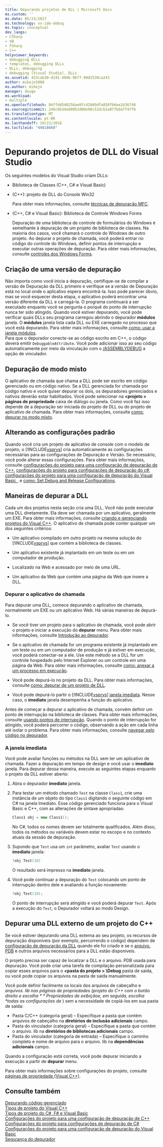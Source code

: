 ```yaml
---
title: Depurando projetos de DLL | Microsoft Docs
ms.custom: ''
ms.date: 05/23/2017
ms.technology: vs-ide-debug
ms.topic: conceptual
dev_langs:
- CSharp
- VB
- FSharp
- C++
helpviewer_keywords:
- debugging DLLs
- templates, debugging DLLs
- DLLs, debugging
- debugging [Visual Studio], DLLs
ms.assetid: 433cab30-d191-460b-96f7-90d2530ca243
author: mikejo5000
ms.author: mikejo
manager: douge
ms.workload:
- multiple
ms.openlocfilehash: 04ffdd5d0256ae0fc42b89dfa850fb0ae2d36748
ms.sourcegitcommit: 240c8b34e80952d00e90c52dcb1a077b9aff47f6
ms.translationtype: MT
ms.contentlocale: pt-BR
ms.lasthandoff: 10/23/2018
ms.locfileid: "49818660"
---
```

# <a name="debugging-dll-projects-from-visual-studio"></a>Depurando projetos de DLL do Visual Studio
Os seguintes modelos do Visual Studio criam DLLs:  
  
-   Biblioteca de Classes (C++, C# e Visual Basic)   

-   (C++): projeto de DLL do Console Win32
  
     Para obter mais informações, consulte [técnicas de depuração MFC](../debugger/mfc-debugging-techniques.md).

-   (C++, C# e Visual Basic): Biblioteca de Controle Windows Forms
  
     Depuração de uma biblioteca de controle de formulários do Windows é semelhante à depuração de um projeto de biblioteca de classes. Na maioria dos casos, você chamará o controle do Windows de outro projeto. Ao depurar o projeto de chamada, você poderá entrar no código do controle do Windows, definir pontos de interrupção e executar outras operações de depuração. Para obter mais informações, consulte [controles dos Windows Forms](/dotnet/framework/winforms/controls/index).  

  
##  <a name="vxtskdebuggingdllprojectsbuildingadebugversion"></a> Criação de uma versão de depuração  
 Não importa como você inicia a depuração, certifique-se de compilar a versão de Depuração da DLL primeiro e verifique se a versão de Depuração está no local onde o aplicativo espera encontrá-la. Isso pode parecer óbvio, mas se você esquecer desta etapa, o aplicativo poderá encontrar uma versão diferente da DLL e carregá-la. O programa continuará a ser executado enquanto você se pergunta o porquê do ponto de interrupção nunca ter sido atingido. Quando você estiver depurando, você pode verificar quais DLLs seu programa carregou abrindo o depurador **módulos** janela. O **módulos** janela lista cada DLL ou EXE carregado no processo que você está depurando. Para obter mais informações, consulte [como: usar a janela módulos](../debugger/how-to-use-the-modules-window.md).  
 Para que o depurador conecte-se ao código escrito em C++, o código deverá emitir `DebuggableAttribute`. Você pode adicionar isso ao seu código automaticamente por meio da vinculação com o [/ASSEMBLYDEBUG](/cpp/build/reference/assemblydebug-add-debuggableattribute) a opção de vinculador.  
  
##  <a name="vxtskdebuggingdllprojectsmixedmodedebugging"></a> Depuração de modo misto  
 O aplicativo de chamada que chama a DLL pode ser escrito em código gerenciado ou em código nativo. Se a DLL gerenciada for chamada por código nativo e você quiser depurar os dois, os depuradores gerenciados e nativos deverão estar habilitados. Você pode selecionar na  **\<projeto > páginas de propriedade** caixa de diálogo ou janela. Como você faz isso depende de a depuração ser iniciada do projeto de DLL ou do projeto de aplicativo de chamada. Para obter mais informações, consulte [como: depurar no modo misto](../debugger/how-to-debug-in-mixed-mode.md).  
  
##  <a name="vxtskdebuggingdllprojectschangingdefaultconfigurations"></a> Alterando as configurações padrão  
 Quando você cria um projeto de aplicativo de console com o modelo de projeto, o [!INCLUDE[vsprvs](../code-quality/includes/vsprvs_md.md)] cria automaticamente as configurações necessárias para as configurações de Depuração e Versão. Se necessário, você pode alterar essas configurações. Para obter mais informações, consulte [configurações do projeto para uma configuração de depuração de C++](../debugger/project-settings-for-a-cpp-debug-configuration.md), [configurações do projeto para configurações de depuração do c#](../debugger/project-settings-for-csharp-debug-configurations.md), [configurações do projeto para uma configuração de depuração do Visual Basic ](../debugger/project-settings-for-a-visual-basic-debug-configuration.md), e [como: Set Debug and Release Configurations](../debugger/how-to-set-debug-and-release-configurations.md).  
  
##  <a name="vxtskdebuggingdllprojectswaystodebugthedll"></a> Maneiras de depurar a DLL  
 Cada um dos projetos nesta seção cria uma DLL. Você não pode executar uma DLL diretamente. Ela deve ser chamada por um aplicativo, geralmente um EXE. Para obter mais informações, consulte [criando e gerenciando projetos do Visual C++](/cpp/ide/creating-and-managing-visual-cpp-projects). O aplicativo de chamada pode conter qualquer um dos seguintes critérios:  
  
- Um aplicativo compilado em outro projeto na mesma solução do [!INCLUDE[vsprvs](../code-quality/includes/vsprvs_md.md)] que contém a biblioteca de classes.  
  
- Um aplicativo existente já implantado em um teste ou em um computador de produção.  
  
- Localizado na Web e acessado por meio de uma URL.  
  
- Um aplicativo da Web que contém uma página da Web que insere a DLL.  
  
###  <a name="vxtskdebuggingdllprojectsthecallingapplication"></a> Depurar o aplicativo de chamada  
Para depurar uma DLL, comece depurando o aplicativo de chamada, normalmente um EXE ou um aplicativo Web. Há várias maneiras de depurá-lo.  
  
- Se você tiver um projeto para o aplicativo de chamada, você pode abrir o projeto e iniciar a execução do **depurar** menu. Para obter mais informações, consulte [Introdução ao depurador](../debugger/getting-started-with-the-debugger.md).  
  
- Se o aplicativo de chamada for um programa existente já implantado em um teste ou em um computador de produção e já estiver em execução, você poderá conectar-se a ele. Use este método se a DLL for um controle hospedado pelo Internet Explorer ou um controle em uma página da Web. Para obter mais informações, consulte [como: anexar a um processo em execução](../debugger/attach-to-running-processes-with-the-visual-studio-debugger.md).  
  
- Você pode depurá-lo no projeto da DLL. Para obter mais informações, consulte [como: depurar de um projeto de DLL](../debugger/how-to-debug-from-a-dll-project.md).  
  
- Você pode depurá-lo partir o [!INCLUDE[vsprvs](../code-quality/includes/vsprvs_md.md)] [janela imediata](#vxtskdebuggingdllprojectstheimmediatewindow). Nesse caso, o **imediato** janela desempenha a função do aplicativo.  
  
Antes de começar a depurar o aplicativo de chamada, convém definir um ponto de interrupção na biblioteca de classes. Para obter mais informações, consulte [usando pontos de interrupção](../debugger/using-breakpoints.md). Quando o ponto de interrupção for atingido, você poderá percorrer o código, observando a ação em cada linha até isolar o problema. Para obter mais informações, consulte [navegar pelo código no depurador](../debugger/navigating-through-code-with-the-debugger.md).
  
###  <a name="vxtskdebuggingdllprojectstheimmediatewindow"></a> A janela imediata  
 Você pode avaliar funções ou métodos na DLL sem ter um aplicativo de chamada. Fazer a depuração em tempo de design e você usar o **imediato** janela. Para depurar dessa maneira, execute as seguintes etapas enquanto o projeto da DLL estiver aberto:  
  
1.  Abra o depurador **imediato** janela.  
  
2.  Para testar um método chamado `Test` na classe `Class1`, crie uma instância de um objeto do tipo `Class1` digitando o seguinte código em C# na janela Imediato. Esse código gerenciado funciona para o Visual Basic e C++, com as alterações de sintaxe apropriadas:  
  
    ```cpp
    Class1 obj = new Class1();  
    ```  
  
     No C#, todos os nomes devem ser totalmente qualificados. Além disso, todos os métodos ou variáveis devem estar no escopo e no contexto atuais da sessão de depuração.  
  
3.  Supondo que `Test` usa um `int` parâmetro, avaliar `Test` usando o **imediato** janela:  
  
    ```cpp
    ?obj.Test(10)  
    ```  
  
     O resultado será impresso na **imediato** janela.  
  
4.  Você pode continuar a depuração do `Test` colocando um ponto de interrupção dentro dele e avaliando a função novamente:  
  
    ```cpp
    ?obj.Test(10);  
    ```  
  
     O ponto de interrupção será atingido e você poderá depurar `Test`. Após a execução do `Test`, o Depurador voltará ao modo Design.

## <a name="vxtskdebuggingdllprojectsexternal"></a> Depurar uma DLL externo de um projeto do C++

Se você estiver depurando uma DLL externa ao seu projeto, os recursos de depuração disponíveis (por exemplo, percorrendo o código) dependem de [configuração de depuração da DLL](#vxtskdebuggingdllprojectsbuildingadebugversion) quando ele foi criado e se o [arquivo. PDB](../debugger/specify-symbol-dot-pdb-and-source-files-in-the-visual-studio-debugger.md) e outros arquivos necessários para a DLL estão disponíveis.

O projeto precisa ser capaz de localizar a DLL e o arquivo. PDB usada para depuração. Você pode criar uma tarefa de compilação personalizada para copiar esses arquivos para o  **\<pasta do projeto > \Debug** pasta de saída, ou você pode copiar os arquivos na pasta de saída manualmente.

Você pode definir facilmente os locais dos arquivos de cabeçalho e <em>arquivos. lib nas páginas de propriedades (projeto do C++ com o botão direito e escolha * * Propriedades de exibição</em><em>e, em seguida, escolha **todas as configurações de</em>* ) sem a necessidade de copiá-los em sua pasta de saída:

- Pasta C/C++ (categoria geral) – Especifique a pasta que contém arquivos de cabeçalho na **diretórios de inclusão adicionais** campo.
- Pasta do vinculador (categoria geral) – Especifique a pasta que contém o arquivo. lib na **diretórios de bibliotecas adicionais** campo. 
- Pasta do vinculador (categoria de entrada) – Especifique o caminho completo e nome de arquivo para o arquivo. lib na **dependências adicionais** campo.

Quando a configuração está correta, você pode depurar iniciando a execução a partir de **depurar** menu.

Para obter mais informações sobre configurações do projeto, consulte [páginas de propriedade (Visual C++)](/cpp/ide/property-pages-visual-cpp).
  
## <a name="see-also"></a>Consulte também  
 [Depurando código gerenciado](../debugger/debugging-managed-code.md)   
 [Tipos de projeto do Visual C++](../debugger/debugging-preparation-visual-cpp-project-types.md)   
 [Tipos de projeto do C#, F# e Visual Basic](../debugger/debugging-preparation-csharp-f-hash-and-visual-basic-project-types.md)   
 [Configurações do projeto para uma configuração de depuração de C++](../debugger/project-settings-for-a-cpp-debug-configuration.md)   
 [Configurações do projeto para configurações de depuração de C#](../debugger/project-settings-for-csharp-debug-configurations.md)   
 [Configurações do projeto para uma configuração de depuração do Visual Basic](../debugger/project-settings-for-a-visual-basic-debug-configuration.md)   
 [Segurança do depurador](../debugger/debugger-security.md)
